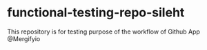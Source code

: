 # functional-testing-repo-sileht

This repository is for testing purpose of the workflow of Github App @Mergifyio
